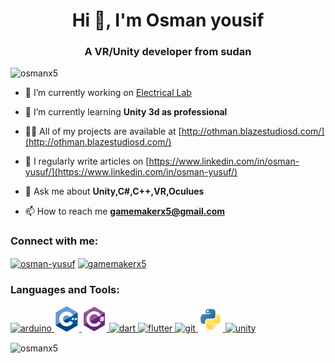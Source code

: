<h1 align="center">Hi 👋, I'm Osman yousif</h1>
<h3 align="center">A VR/Unity developer from sudan</h3>

<p align="left"> <img src="https://komarev.com/ghpvc/?username=osmanx5&label=Profile%20views&color=0e75b6&style=flat" alt="osmanx5" /> </p>

- 🔭 I’m currently working on [Electrical Lab](https://github.com/OsmanX5/Electrical-LAB)

- 🌱 I’m currently learning **Unity 3d as professional**

- 👨‍💻 All of my projects are available at [http://othman.blazestudiosd.com/](http://othman.blazestudiosd.com/)

- 📝 I regularly write articles on [https://www.linkedin.com/in/osman-yusuf/](https://www.linkedin.com/in/osman-yusuf/)

- 💬 Ask me about **Unity,C#,C++,VR,Oculues**

- 📫 How to reach me **gamemakerx5@gmail.com**

<h3 align="left">Connect with me:</h3>
<p align="left">
<a href="https://linkedin.com/in/osman-yusuf" target="blank"><img align="center" src="https://raw.githubusercontent.com/rahuldkjain/github-profile-readme-generator/master/src/images/icons/Social/linked-in-alt.svg" alt="osman-yusuf" height="30" width="40" /></a>
<a href="https://www.hackerrank.com/gamemakerx5" target="blank"><img align="center" src="https://raw.githubusercontent.com/rahuldkjain/github-profile-readme-generator/master/src/images/icons/Social/hackerrank.svg" alt="gamemakerx5" height="30" width="40" /></a>
</p>

<h3 align="left">Languages and Tools:</h3>
<p align="left"> <a href="https://www.arduino.cc/" target="_blank" rel="noreferrer"> <img src="https://cdn.worldvectorlogo.com/logos/arduino-1.svg" alt="arduino" width="40" height="40"/> </a> <a href="https://www.w3schools.com/cpp/" target="_blank" rel="noreferrer"> <img src="https://raw.githubusercontent.com/devicons/devicon/master/icons/cplusplus/cplusplus-original.svg" alt="cplusplus" width="40" height="40"/> </a> <a href="https://www.w3schools.com/cs/" target="_blank" rel="noreferrer"> <img src="https://raw.githubusercontent.com/devicons/devicon/master/icons/csharp/csharp-original.svg" alt="csharp" width="40" height="40"/> </a> <a href="https://dart.dev" target="_blank" rel="noreferrer"> <img src="https://www.vectorlogo.zone/logos/dartlang/dartlang-icon.svg" alt="dart" width="40" height="40"/> </a> <a href="https://flutter.dev" target="_blank" rel="noreferrer"> <img src="https://www.vectorlogo.zone/logos/flutterio/flutterio-icon.svg" alt="flutter" width="40" height="40"/> </a> <a href="https://git-scm.com/" target="_blank" rel="noreferrer"> <img src="https://www.vectorlogo.zone/logos/git-scm/git-scm-icon.svg" alt="git" width="40" height="40"/> </a> <a href="https://www.python.org" target="_blank" rel="noreferrer"> <img src="https://raw.githubusercontent.com/devicons/devicon/master/icons/python/python-original.svg" alt="python" width="40" height="40"/> </a> <a href="https://unity.com/" target="_blank" rel="noreferrer"> <img src="https://www.vectorlogo.zone/logos/unity3d/unity3d-icon.svg" alt="unity" width="40" height="40"/> </a> </p>

<p><img align="center" src="https://github-readme-stats.vercel.app/api/top-langs?username=osmanx5&show_icons=true&locale=en&layout=compact" alt="osmanx5" /></p>

